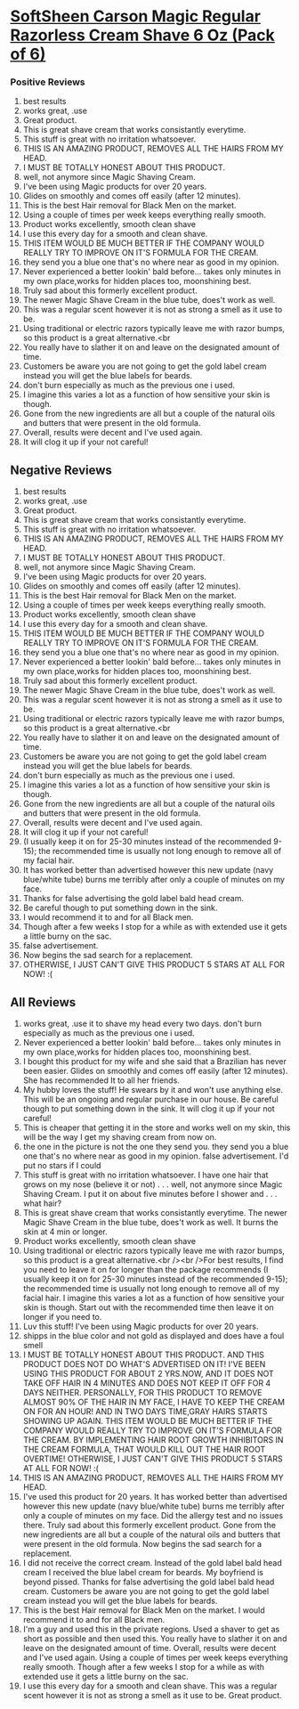 # [SoftSheen Carson Magic Regular Razorless Cream Shave 6 Oz (Pack of 6)](https://products.checkmycream.com/products/SoftSheen-Carson-Magic-Regular-Razorless-Cream-Shave-6-Oz-(Pack-of-6).html)

### Positive Reviews

<ol>
      <li>best results</li>
      <li>works great, .use</li>
      <li>Great product.</li>
      <li>This is great shave cream that works consistantly everytime.</li>
      <li>This stuff is great with no irritation whatsoever.  </li>
      <li>THIS IS AN AMAZING PRODUCT, REMOVES ALL THE HAIRS FROM MY HEAD.</li>
      <li>I MUST BE TOTALLY HONEST ABOUT THIS PRODUCT.</li>
      <li>well, not anymore since Magic Shaving Cream.  </li>
      <li>I&#x27;ve been using Magic products for over 20 years.</li>
      <li>Glides on smoothly and comes off easily (after 12 minutes).  </li>
      <li>This is the best Hair removal for Black Men on the market.</li>
      <li>Using a couple of times per week keeps everything really smooth.</li>
      <li>Product works excellently, smooth clean shave</li>
      <li>I use this every day for a smooth and clean shave.  </li>
      <li>THIS ITEM WOULD BE MUCH BETTER IF THE COMPANY WOULD REALLY TRY TO IMPROVE ON IT&#x27;S FORMULA FOR THE CREAM.</li>
      <li>they send you a blue one that&#x27;s no where near as good in my opinion.  </li>
      <li>Never experienced a better lookin&#x27; bald before... takes only minutes in my own place,works for hidden places too, moonshining best.</li>
      <li>Truly sad about this formerly excellent product.</li>
      <li>The newer Magic Shave Cream in the blue tube, does&#x27;t work as well.</li>
      <li>This was a regular scent however it is not as strong a smell as it use to be.  </li>
      <li>Using traditional or electric razors typically leave me with razor bumps, so this product is a great alternative.&lt;br</li>
      <li>You really have to slather it on and leave on the designated amount of time.</li>
      <li>Customers be aware you are not going to get the gold label cream instead you will get the blue labels for beards.</li>
      <li>don&#x27;t burn especially as much as the previous one i used.</li>
      <li>I imagine this varies a lot as a function of how sensitive your skin is though.</li>
      <li>Gone from the new ingredients are all but a couple of the natural oils and butters that were present in the old formula.</li>
      <li>Overall, results were decent and I&#x27;ve used again.</li>
      <li>It will clog it up if your not careful!</li>
</ol>


<h2>Negative Reviews</h2>
<ol>
<li> best results</li>
<li> works great, .use</li>
<li> Great product.</li>
<li> This is great shave cream that works consistantly everytime.</li>
<li> This stuff is great with no irritation whatsoever.  </li>
<li> THIS IS AN AMAZING PRODUCT, REMOVES ALL THE HAIRS FROM MY HEAD.</li>
<li> I MUST BE TOTALLY HONEST ABOUT THIS PRODUCT.</li>
<li> well, not anymore since Magic Shaving Cream.  </li>
<li> I&#x27;ve been using Magic products for over 20 years.</li>
<li> Glides on smoothly and comes off easily (after 12 minutes).  </li>
<li> This is the best Hair removal for Black Men on the market.</li>
<li> Using a couple of times per week keeps everything really smooth.</li>
<li> Product works excellently, smooth clean shave</li>
<li> I use this every day for a smooth and clean shave.  </li>
<li> THIS ITEM WOULD BE MUCH BETTER IF THE COMPANY WOULD REALLY TRY TO IMPROVE ON IT&#x27;S FORMULA FOR THE CREAM.</li>
<li> they send you a blue one that&#x27;s no where near as good in my opinion.  </li>
<li> Never experienced a better lookin&#x27; bald before... takes only minutes in my own place,works for hidden places too, moonshining best.</li>
<li> Truly sad about this formerly excellent product.</li>
<li> The newer Magic Shave Cream in the blue tube, does&#x27;t work as well.</li>
<li> This was a regular scent however it is not as strong a smell as it use to be.  </li>
<li> Using traditional or electric razors typically leave me with razor bumps, so this product is a great alternative.&lt;br</li>
<li> You really have to slather it on and leave on the designated amount of time.</li>
<li> Customers be aware you are not going to get the gold label cream instead you will get the blue labels for beards.</li>
<li> don&#x27;t burn especially as much as the previous one i used.</li>
<li> I imagine this varies a lot as a function of how sensitive your skin is though.</li>
<li> Gone from the new ingredients are all but a couple of the natural oils and butters that were present in the old formula.</li>
<li> Overall, results were decent and I&#x27;ve used again.</li>
<li> It will clog it up if your not careful!</li>
<li> (I usually keep it on for 25-30 minutes instead of the recommended 9-15); the recommended time is usually not long enough to remove all of my facial hair.</li>
<li> It has worked better than advertised however this new update (navy blue/white tube) burns me terribly after only a couple of minutes on my face.</li>
<li> Thanks for false advertising the gold label bald head cream.</li>
<li> Be careful though to put something down in the sink.</li>
<li> I would recommend it to and for all Black men.</li>
<li> Though after a few weeks I stop for a while as with extended use it gets a little burny on the sac.</li>
<li> false advertisement.</li>
<li> Now begins the sad search for a replacement.</li>
<li> OTHERWISE, I JUST CAN&#x27;T GIVE THIS PRODUCT 5 STARS AT ALL FOR NOW!  :(</li>
</ol>

<h2>All Reviews</h2>

<ol>
    <li> works great, .use it to shave my head every two days. don&#x27;t burn especially as much as the previous one i used.</li>
    <li> Never experienced a better lookin&#x27; bald before... takes only minutes in my own place,works for hidden places too, moonshining best.</li>
    <li> I bought this product for my wife and she said that a Brazilian has never been easier.  Glides on smoothly and comes off easily (after 12 minutes).  She has recommended It to all her friends.</li>
    <li> My hubby loves the stuff! He swears by it and won&#x27;t use anything else. This will be an ongoing and regular purchase in our house. Be careful though to put something down in the sink. It will clog it up if your not careful!</li>
    <li> This is cheaper that getting it in the store and works well on my skin, this will be the way I get my shaving cream from now on.</li>
    <li> the one in the picture is not the one they send you. they send you a blue one that&#x27;s no where near as good in my opinion.  false advertisement. I&#x27;d put no stars if I could</li>
    <li> This stuff is great with no irritation whatsoever.  I have one hair that grows on my nose (believe it or not) . .  . well, not anymore since Magic Shaving Cream.  I put it on about five minutes before I shower and . . . what hair?</li>
    <li> This is great shave cream that works consistantly everytime. The newer Magic Shave Cream in the blue tube, does&#x27;t work as well. It burns the skin at 4 min or longer.</li>
    <li> Product works excellently, smooth clean shave</li>
    <li> Using traditional or electric razors typically leave me with razor bumps, so this product is a great alternative.&lt;br /&gt;&lt;br /&gt;For best results, I find you need to leave it on for longer than the package recommends (I usually keep it on for 25-30 minutes instead of the recommended 9-15); the recommended time is usually not long enough to remove all of my facial hair. I imagine this varies a lot as a function of how sensitive your skin is though. Start out with the recommended time then leave it on longer if you need to.</li>
    <li> Luv this stuff!  I&#x27;ve been using Magic products for over 20 years.</li>
    <li> shipps in the blue color and not gold as displayed and does have a foul smell</li>
    <li> I MUST BE TOTALLY HONEST ABOUT THIS PRODUCT. AND THIS PRODUCT DOES NOT DO WHAT&#x27;S ADVERTISED ON IT! I&#x27;VE BEEN USING THIS PRODUCT FOR ABOUT 2 YRS.NOW, AND IT DOES NOT TAKE OFF HAIR IN 4 MINUTES AND DOES NOT KEEP IT OFF FOR 4 DAYS NEITHER. PERSONALLY, FOR THIS PRODUCT TO REMOVE ALMOST 90% OF THE HAIR IN MY FACE, I HAVE TO KEEP THE CREAM ON FOR AN HOUR! AND IN TWO DAYS TIME,GRAY HAIRS STARTS SHOWING UP AGAIN. THIS ITEM WOULD BE MUCH BETTER IF THE COMPANY WOULD REALLY TRY TO IMPROVE ON IT&#x27;S FORMULA FOR THE CREAM. BY IMPLEMENTING HAIR ROOT GROWTH INHIBITORS IN THE CREAM FORMULA, THAT WOULD KILL OUT THE HAIR ROOT OVERTIME! OTHERWISE, I JUST CAN&#x27;T GIVE THIS PRODUCT 5 STARS AT ALL FOR NOW!  :(</li>
    <li> THIS IS AN AMAZING PRODUCT, REMOVES ALL THE HAIRS FROM MY HEAD.</li>
    <li> I&#x27;ve used this product for 20 years. It has worked better than advertised however this new update (navy blue/white tube) burns me terribly after only a couple of minutes on my face. Did the allergy test and no issues there. Truly sad about this formerly excellent product. Gone from the new ingredients are all but a couple of the natural oils and butters that were present in the old formula. Now begins the sad search for a replacement.</li>
    <li> I did not receive the correct cream. Instead of the gold label bald head cream I received the blue label cream for beards. My boyfriend is beyond pissed. Thanks for false advertising the gold label bald head cream. Customers be aware you are not going to get the gold label cream instead you will get the blue labels for beards.</li>
    <li> This is the best Hair removal for Black Men on the market. I would recommend it to and for all Black men.</li>
    <li> I&#x27;m a guy and used this in the private regions. Used a shaver to get as short as possible and then used this. You really have to slather it on and leave on the designated amount of time. Overall, results were decent and I&#x27;ve used again. Using a couple of times per week keeps everything really smooth. Though after a few weeks I stop for a while as with extended use it gets a little burny on the sac.</li>
    <li> I use this every day for a smooth and clean shave.  This was a regular scent however it is not as strong a smell as it use to be.  Great product.</li>
</ol>





